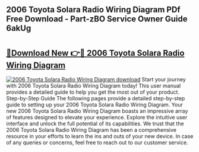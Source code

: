 ## 2006 Toyota Solara Radio Wiring Diagram PDf Free Download - Part-zBO Service Owner Guide 6akUg

# <h2><a href="http://dfk3sir.blite.top/?on=2006+Toyota+Solara+Radio+Wiring+Diagram">🔗Download New 👉🔴 2006 Toyota Solara Radio Wiring Diagram</a></h2>

[![2006 Toyota Solara Radio Wiring Diagram download](https://i.imgur.com/lujVjoI.png)](http://dfk3sir.blite.top/?on=2006+Toyota+Solara+Radio+Wiring+Diagram)
Start your journey with 2006 Toyota Solara Radio Wiring Diagram today! This user manual provides a detailed guide to help you get the most out of your product. Step-by-Step Guide The following pages provide a detailed step-by-step guide to setting up your 2006 Toyota Solara Radio Wiring Diagram. Your new 2006 Toyota Solara Radio Wiring Diagram boasts an impressive array of features designed to elevate your experience. Explore the intuitive user interface and unlock the full potential of its capabilities. We trust that the 2006 Toyota Solara Radio Wiring Diagram has been a comprehensive resource in your efforts to learn the ins and outs of your new device. In case of any queries or concerns, feel free to reach out to our customer service.
